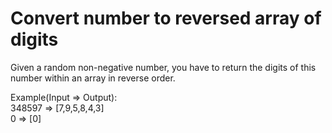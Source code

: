 # Convert number to reversed array of digits

Given a random non-negative number, you have to return the digits of this number within an array in reverse order.

Example(Input => Output):  
348597 => [7,9,5,8,4,3]  
0 => [0]